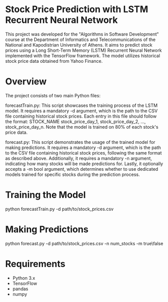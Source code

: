 # Stock Price Prediction with LSTM Recurrent Neural Network
This project was developed for the "Algorithms in Software Development" course at the Department of Informatics and Telecommunications of the National and Kapodistrian University of Athens. It aims to predict stock prices using a Long Short-Term Memory (LSTM) Recurrent Neural Network implemented with the TensorFlow framework. The model utilizes historical stock price data obtained from Yahoo Finance.

# Overview
The project consists of two main Python files:

forecastTrain.py: This script showcases the training process of the LSTM model. It requires a mandatory -d argument, which is the path to the CSV file containing historical stock prices. Each entry in this file should follow the format: STOCK_NAME stock_price_day_1, stock_price_day_2, ..., stock_price_day_n. Note that the model is trained on 80% of each stock's price data.

forecast.py: This script demonstrates the usage of the trained model for making predictions. It requires a mandatory -d argument, which is the path to the CSV file containing historical stock prices, following the same format as described above. Additionally, it requires a mandatory -n argument, indicating how many stocks will be made predictions for. Lastly, it optionally accepts a -m bool argument, which determines whether to use dedicated models trained for specific stocks during the prediction process.

# Training the Model
python forecastTrain.py -d path/to/stock_prices.csv

# Making Predictions
python forecast.py -d path/to/stock_prices.csv -n num_stocks -m true\false

# Requirements
- Python 3.x
- TensorFlow
- pandas
- numpy
